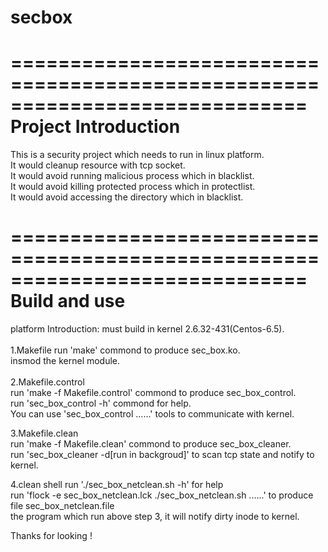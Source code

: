 # secbox</br>   
=============================================================================
Project Introduction      
=============================================================================
This is a security project which needs to run in linux platform.  
It would cleanup resource with tcp socket.   
It would avoid running malicious process which in blacklist.   
It would avoid killing protected process which in protectlist.   
It would avoid accessing the directory which in blacklist.   

=============================================================================
Build and use    
=============================================================================
platform Introduction: must build in kernel 2.6.32-431(Centos-6.5).</br>     
1.Makefile
run 'make' commond to produce sec_box.ko.   
insmod the kernel module.</br>   
2.Makefile.control   
run 'make -f Makefile.control' commond to produce sec_box_control.    
run 'sec_box_control -h' commond for help.       
You can use 'sec_box_control ......' tools to communicate with kernel.   

3.Makefile.clean    
run 'make -f Makefile.clean' commond to produce sec_box_cleaner.    
run 'sec_box_cleaner -d[run in backgroud]' to scan tcp state and notify to kernel.   

4.clean shell
run './sec_box_netclean.sh -h' for help   
run 'flock -e sec_box_netclean.lck ./sec_box_netclean.sh ......' to produce file sec_box_netclean.file   
the program which run above step 3, it will notify dirty inode to kernel.   

Thanks for looking !       
